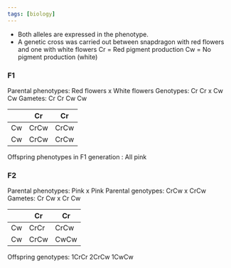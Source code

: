 ```yaml
---
tags: [biology]
---
```

- Both alleles are expressed in the phenotype.
- A genetic cross was carried out between snapdragon with red flowers and one with white flowers
    Cr = Red pigment production
    Cw = No pigment production (white)

### F1
Parental phenotypes: Red flowers x White flowers
Genotypes: Cr Cr x Cw Cw
Gametes: Cr Cr Cw Cw

|     | Cr   | Cr   |
| --- | ---- | ---- |
| Cw  | CrCw | CrCw |
| Cw  | CrCw | CrCw |

Offspring phenotypes in F1 generation : All pink

### F2
Parental phenotypes: Pink x Pink
Parental genotypes: CrCw x CrCw
Gametes: Cr Cw x Cr Cw

|     | Cr   | Cr   |
| --- | ---- | ---- |
| Cw  | CrCr | CrCw |
| Cw  | CrCw | CwCw |

Offspring genotypes: 1CrCr 2CrCw 1CwCw
